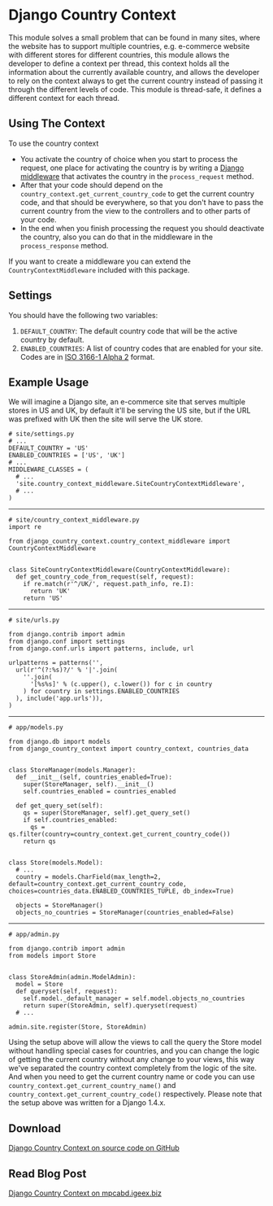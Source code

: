 # Django Country Context

This module solves a small problem that can be found in many sites, where the website has to support multiple countries, e.g. e-commerce website with different stores for different countries, this module allows the developer to define a context per thread, this context holds all the information about the currently available country, and allows the developer to rely on the context always to get the current country instead of passing it through the different levels of code. This module is thread-safe, it defines a different context for each thread.

## Using The Context
To use the country context

* You activate the country of choice when you start to process the request, one place for activating the country is by writing a [Django middleware](https://docs.djangoproject.com/en/dev/topics/http/middleware/) that activates the country in the `process_request` method.
* After that your code should depend on the `country_context.get_current_country_code` to get the current country code, and that should be everywhere, so that you don't have to pass the current country from the view to the controllers and to other parts of your code.
* In the end when you finish processing the request you should deactivate the country, also you can do that in the middleware in the `process_response` method.

If you want to create a middleware you can extend the <code>CountryContextMiddleware</code> included with this package.

## Settings
You should have the following two variables:

  1. `DEFAULT_COUNTRY`: The default country code that will be the active country by default.
  2. `ENABLED_COUNTRIES`: A list of country codes that are enabled for your site. Codes are in [ISO 3166-1 Alpha 2](http://en.wikipedia.org/wiki/ISO_3166-1_alpha-2) format.
  
## Example Usage
We will imagine a Django site, an e-commerce site that serves multiple stores in US and UK, by default it'll be serving the US site, but if the URL was prefixed with UK then the site will serve the UK store.

    # site/settings.py
    # ...
    DEFAULT_COUNTRY = 'US'
    ENABLED_COUNTRIES = ['US', 'UK']
    # ...
    MIDDLEWARE_CLASSES = (
      # ...
      'site.country_context_middleware.SiteCountryContextMiddleware',
      # ...
    )


---

    # site/country_context_middleware.py
    import re
    
    from django_country_context.country_context_middleware import CountryContextMiddleware
    
    
    class SiteCountryContextMiddleware(CountryContextMiddleware):
      def get_country_code_from_request(self, request):
        if re.match(r'^/UK/', request.path_info, re.I):
          return 'UK'
        return 'US'

---

    # site/urls.py
    
    from django.contrib import admin
    from django.conf import settings
    from django.conf.urls import patterns, include, url
    
    urlpatterns = patterns('',
      url(r'^(?:%s)?/' % '|'.join(
        ''.join(
          '[%s%s]' % (c.upper(), c.lower()) for c in country
        ) for country in settings.ENABLED_COUNTRIES
      ), include('app.urls')),
    )

---

    # app/models.py
    
    from django.db import models
    from django_country_context import country_context, countries_data
    
    
    class StoreManager(models.Manager):
      def __init__(self, countries_enabled=True):
        super(StoreManager, self).__init__()
        self.countries_enabled = countries_enabled
    
      def get_query_set(self):
        qs = super(StoreManager, self).get_query_set()
        if self.countries_enabled:
          qs = qs.filter(country=country_context.get_current_country_code())
        return qs
    
    
    class Store(models.Model):
      # ...
      country = models.CharField(max_length=2, default=country_context.get_current_country_code, choices=countries_data.ENABLED_COUNTRIES_TUPLE, db_index=True)
    
      objects = StoreManager()
      objects_no_countries = StoreManager(countries_enabled=False)

---

    # app/admin.py
    
    from django.contrib import admin
    from models import Store
    
    
    class StoreAdmin(admin.ModelAdmin):
      model = Store
      def queryset(self, request):
        self.model._default_manager = self.model.objects_no_countries
        return super(StoreAdmin, self).queryset(request)
      # ...
    
    admin.site.register(Store, StoreAdmin)

Using the setup above will allow the views to call the query the Store model without handling special cases for countries, and you can change the logic of getting the current country without any change to your views, this way we've separated the country context completely from the logic of the site. And when you need to get the current country name or code you can use `country_context.get_current_country_name()` and `country_context.get_current_country_code()` respectively. Please note that the setup above was written for a Django 1.4.x.

## Download
[Django Country Context on source code on GitHub](https://github.com/mpcabd/django-country-context/)

## Read Blog Post
[Django Country Context on mpcabd.igeex.biz](http://mpcabd.igeex.biz/django-country-context/)
